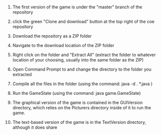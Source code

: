1. The first version of the game is under the "master" branch of the repository
2. click the green "Clone and download" button at the top right of the coe repository
3. Download the repository as a ZIP folder
4. Navigate to the download location of the ZIP folder
5. Right click on the folder and "Extract All" (extract the folder to whatever location of your choosing, usually into the same folder as the ZIP)
6. Open Command Prompt to and change the directory to the folder you extracted
7. Compile all the files in the folder (using the command: java -d . *.java )
8. Run the GameState (using the command: java game.GameState)


1. The graphical version of the game is contained in the GUIVersion directory, which relies on the Picturers directory inside of it to run the game.
2. The text-based version of the game is in the TextVersion directory, although it does share 
